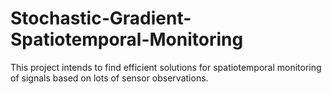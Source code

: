 # Stochastic-Gradient-Spatiotemporal-Monitoring
This project intends to find efficient solutions for spatiotemporal monitoring of signals based on lots of sensor observations.
